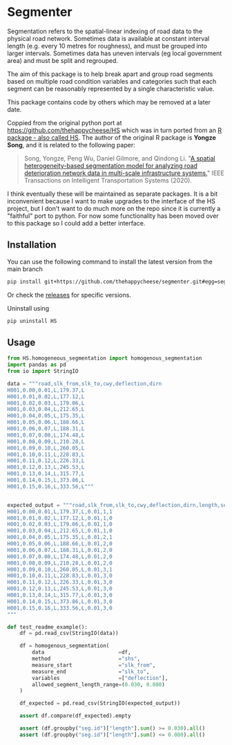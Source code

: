 # Segmenter

Segmentation refers to the spatial-linear indexing of road data to the physical road network. Sometimes data is available at constant interval length (e.g. every 10 metres for roughness), and must be grouped into larger intervals. Sometimes data has uneven intervals (eg  local government area) and must be split and regrouped.

The aim of this package is to help break apart and group road segments based on multiple road condition variables and categories such that each segment can be reasonably represented by a single characteristic value.

This package contains code by others which may be removed at a later date.

Coppied from the original python port at <https://github.com/thehappycheese/HS> which was in turn
ported from an [R package - also called HS](https://cran.r-project.org/web/packages/HS/index.html).
The author of the original R package is **Yongze Song**, and it is related to the following paper:

> Song, Yongze, Peng Wu, Daniel Gilmore, and Qindong Li. "[A spatial heterogeneity-based segmentation model for analyzing road deterioration network data in multi-scale infrastructure systems.](https://ieeexplore.ieee.org/document/9123684)" IEEE Transactions on Intelligent Transportation Systems (2020).

I think eventually these will be maintained as separate packages. It is a bit inconvenient because
I want to make upgrades to the interface of the HS project, but I don't want to do much more on the repo
since it is currently a "faithful" port to python. For now some functionality has been moved over to this package so I could add a better interface.

## Installation

You can use the following command to install the latest version from the main branch

```bash
pip install git+https://github.com/thehappycheese/segmenter.git#egg=segmenter
```

Or check the [releases](https://github.com/thehappycheese/segmenter/releases) for specific versions.

Uninstall using

```bash
pip uninstall HS
```

## Usage

```python
from HS.homogeneous_segmentation import homogenous_segmentation
import pandas as pd
from io import StringIO

data = """road,slk_from,slk_to,cwy,deflection,dirn
H001,0.00,0.01,L,179.37,L
H001,0.01,0.02,L,177.12,L
H001,0.02,0.03,L,179.06,L
H001,0.03,0.04,L,212.65,L
H001,0.04,0.05,L,175.35,L
H001,0.05,0.06,L,188.66,L
H001,0.06,0.07,L,188.31,L
H001,0.07,0.08,L,174.48,L
H001,0.08,0.09,L,210.28,L
H001,0.09,0.10,L,260.05,L
H001,0.10,0.11,L,228.83,L
H001,0.11,0.12,L,226.33,L
H001,0.12,0.13,L,245.53,L
H001,0.13,0.14,L,315.77,L
H001,0.14,0.15,L,373.86,L
H001,0.15,0.16,L,333.56,L"""


expected_output = """road,slk_from,slk_to,cwy,deflection,dirn,length,seg.id,seg.point
H001,0.00,0.01,L,179.37,L,0.01,1,1
H001,0.01,0.02,L,177.12,L,0.01,1,0
H001,0.02,0.03,L,179.06,L,0.01,1,0
H001,0.03,0.04,L,212.65,L,0.01,1,0
H001,0.04,0.05,L,175.35,L,0.01,2,1
H001,0.05,0.06,L,188.66,L,0.01,2,0
H001,0.06,0.07,L,188.31,L,0.01,2,0
H001,0.07,0.08,L,174.48,L,0.01,2,0
H001,0.08,0.09,L,210.28,L,0.01,2,0
H001,0.09,0.10,L,260.05,L,0.01,3,1
H001,0.10,0.11,L,228.83,L,0.01,3,0
H001,0.11,0.12,L,226.33,L,0.01,3,0
H001,0.12,0.13,L,245.53,L,0.01,3,0
H001,0.13,0.14,L,315.77,L,0.01,3,0
H001,0.14,0.15,L,373.86,L,0.01,3,0
H001,0.15,0.16,L,333.56,L,0.01,3,0
"""

def test_readme_example():
	df = pd.read_csv(StringIO(data))

	df = homogenous_segmentation(
		data                        =df,
		method                      ="shs",
		measure_start               ="slk_from",
		measure_end                 ="slk_to",
		variables                   =["deflection"],
		allowed_segment_length_range=(0.030, 0.080)
	)

	df_expected = pd.read_csv(StringIO(expected_output))

	assert df.compare(df_expected).empty

	assert (df.groupby("seg.id")["length"].sum() >= 0.030).all()
	assert (df.groupby("seg.id")["length"].sum() <= 0.080).all()
```